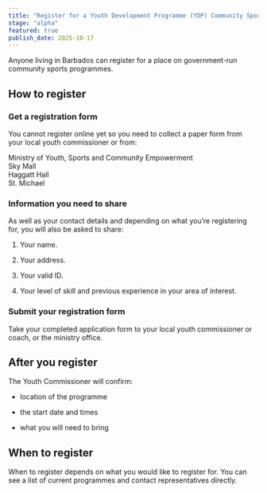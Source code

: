 ```yaml
---
title: "Register for a Youth Development Programme (YDP) Community Sports Training programme"
stage: "alpha"
featured: true
publish_date: 2025-10-17
---
```


Anyone living in Barbados can register for a place on government-run community sports programmes.

## How to register

### Get a registration form

You cannot register online yet so you need to collect a paper form from your local youth commissioner or from:

Ministry of Youth, Sports and Community Empowerment  
Sky Mall  
Haggatt Hall  
St. Michael

### Information you need to share

As well as your contact details and depending on what you’re registering for, you will also be asked to share:

1. Your name.

2. Your address.

3. Your valid ID.

4. Your level of skill and previous experience in your area of interest.

### Submit your registration form

Take your completed application form to your local youth commissioner or coach, or the ministry office.

## After you register

The Youth Commissioner will confirm:

- location of the programme

- the start date and times

- what you will need to bring

## When to register

When to register depends on what you would like to register for. You can see a list of current programmes and contact representatives directly.
